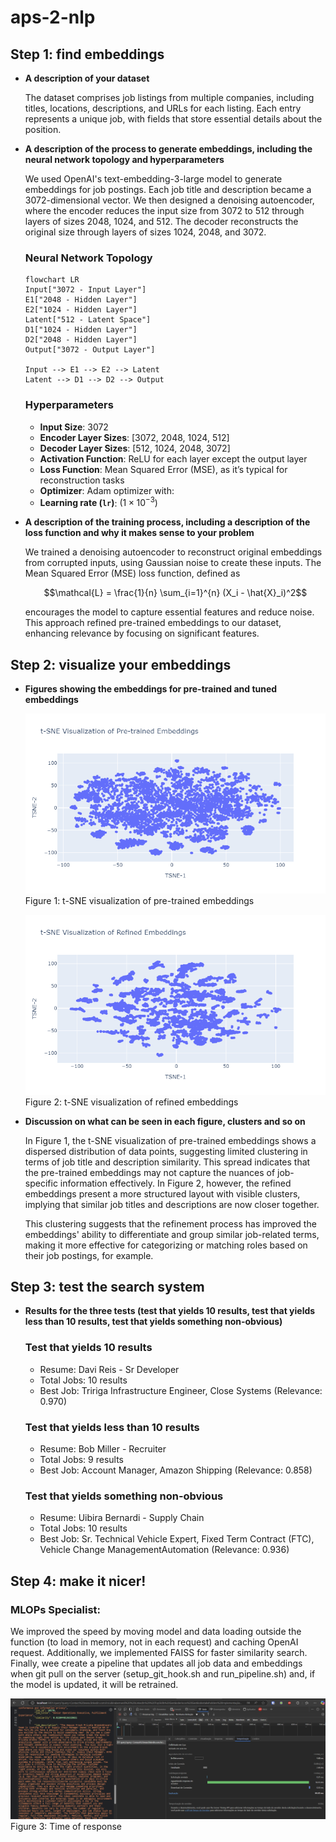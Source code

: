 # aps-2-nlp


## Step 1: find embeddings

* **A description of your dataset**

    The dataset comprises job listings from multiple companies, including titles, locations, descriptions, and URLs for each listing. Each entry represents a unique job, with fields that store essential details about the position.

* **A description of the process to generate embeddings, including the neural network topology and hyperparameters**
    
    We used OpenAI's text-embedding-3-large model to generate embeddings for job postings. Each job title and description became a 3072-dimensional vector. We then designed a denoising autoencoder, where the encoder reduces the input size from 3072 to 512 through layers of sizes 2048, 1024, and 512. The decoder reconstructs the original size through layers of sizes 1024, 2048, and 3072.

    ### Neural Network Topology

    ```mermaid
    flowchart LR
    Input["3072 - Input Layer"]
    E1["2048 - Hidden Layer"]
    E2["1024 - Hidden Layer"]
    Latent["512 - Latent Space"]
    D1["1024 - Hidden Layer"]
    D2["2048 - Hidden Layer"]
    Output["3072 - Output Layer"]

    Input --> E1 --> E2 --> Latent
    Latent --> D1 --> D2 --> Output

    ```
    ### Hyperparameters

    - **Input Size**: 3072
    - **Encoder Layer Sizes**: [3072, 2048, 1024, 512]
    - **Decoder Layer Sizes**: [512, 1024, 2048, 3072]
    - **Activation Function**: ReLU for each layer except the output layer
    - **Loss Function**: Mean Squared Error (MSE), as it’s typical for reconstruction tasks
    - **Optimizer**: Adam optimizer with:
    - **Learning rate (`lr`)**: $(1 \times 10^{-3})$


* **A description of the training process, including a description of the loss function and why it makes sense to your problem**

    We trained a denoising autoencoder to reconstruct original embeddings from corrupted inputs, using Gaussian noise to create these inputs. The Mean Squared Error (MSE) loss function, defined as

    $$\mathcal{L} = \frac{1}{n} \sum_{i=1}^{n} (X_i - \hat{X}_i)^2$$


    encourages the model to capture essential features and reduce noise. This approach refined pre-trained embeddings to our dataset, enhancing relevance by focusing on significant features.


## Step 2: visualize your embeddings

* **Figures showing the embeddings for pre-trained and tuned embeddings**

    ![Pre-trained t-SNE Embeddings](./images/Pre_trained_Embeddings.png)
    Figure 1: t-SNE visualization of pre-trained embeddings


    ![Refined t-SNE Embeddings](./images/Refined_Embeddings.png)
    Figure 2: t-SNE visualization of refined embeddings

* **Discussion on what can be seen in each figure, clusters and so on**

    In Figure 1, the t-SNE visualization of pre-trained embeddings shows a dispersed distribution of data points, suggesting limited clustering in terms of job title and description similarity. This spread indicates that the pre-trained embeddings may not capture the nuances of job-specific information effectively. In Figure 2, however, the refined embeddings present a more structured layout with visible clusters, implying that similar job titles and descriptions are now closer together.

    This clustering suggests that the refinement process has improved the embeddings' ability to differentiate and group similar job-related terms, making it more effective for categorizing or matching roles based on their job postings, for example.

## Step 3: test the search system

* **Results for the three tests (test that yields 10 results, test that yields less than 10 results, test that yields something non-obvious)**

    ### Test that yields 10 results
    - Resume: Davi Reis - Sr Developer
    - Total Jobs: 10 results
    - Best Job: Tririga Infrastructure Engineer, Close Systems (Relevance: 0.970)

    ### Test that yields less than 10 results
    - Resume: Bob Miller - Recruiter
    - Total Jobs: 9 results
    - Best Job: Account Manager, Amazon Shipping (Relevance: 0.858)

    ### Test that yields something non-obvious
    - Resume: Uibira Bernardi - Supply Chain
    - Total Jobs: 10 results
    - Best Job: Sr. Technical Vehicle Expert, Fixed Term Contract (FTC), Vehicle Change ManagementAutomation (Relevance: 0.936)

## Step 4: make it nicer!

### MLOPs Specialist:

We improved the speed by moving model and data loading outside the function (to load in memory, not in each request) and caching OpenAI request. Additionally, we implemented FAISS for faster similarity search. Finally, wee create a pipeline that updates all job data and embeddings when git pull on the server (setup_git_hook.sh and run_pipeline.sh) and, if the model is updated, it will be retrained.

![Time of response](./images/latency.png)
Figure 3: Time of response